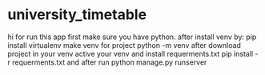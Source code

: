 # university_timetable
hi
	for run this app first make sure you have python.
	after install venv by:
	pip install virtualenv
	make venv for project
	python -m venv <your file name>
	after download project in your venv
	active your venv and install requerments.txt
	pip install -r requerments.txt
	and after run
	python manage.py runserver
